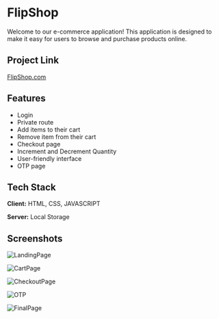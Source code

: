 
# FlipShop

Welcome to our e-commerce application! This application is designed to make it easy for users to browse and purchase products online.

## Project Link
<a href="https://celadon-scone-8abe34.netlify.app/">FlipShop.com</a>

## Features

- Login
- Private route
- Add items to their cart
- Remove item from their cart
- Checkout page
- Increment and Decrement Quantity
- User-friendly interface
- OTP page 



## Tech Stack

**Client:** HTML, CSS, JAVASCRIPT

**Server:** Local Storage


## Screenshots

![LandingPage](https://user-images.githubusercontent.com/96229934/215138464-64011272-fd9d-4347-a879-8ae36300528f.png)

![CartPage](https://user-images.githubusercontent.com/96229934/215138747-3cdfc8ec-1217-45c2-bfa7-a2d9ff2e50f9.png)

![CheckoutPage](https://user-images.githubusercontent.com/96229934/215138802-0c152354-9fdf-4655-9d1a-eb7e6bc0e242.png)

![OTP](https://user-images.githubusercontent.com/96229934/215138835-cc3501b6-bb7a-4d96-bd22-be773809de26.png)

![FinalPage](https://user-images.githubusercontent.com/96229934/215140945-b0fee8f8-c06f-43f4-b23b-08d77b662f5e.png)
